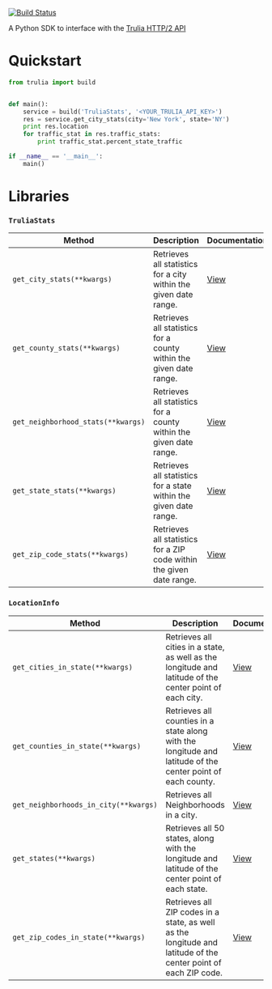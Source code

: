 [![Build Status](https://travis-ci.org/rightlag/trulia-sdk-python.svg?branch=master)](https://travis-ci.org/rightlag/trulia-sdk-python)

A Python SDK to interface with the [Trulia HTTP/2 API](http://developer.trulia.com/docs/read/Home)

# Quickstart

```python
from trulia import build


def main():
    service = build('TruliaStats', '<YOUR_TRULIA_API_KEY>')
    res = service.get_city_stats(city='New York', state='NY')
    print res.location
    for traffic_stat in res.traffic_stats:
        print traffic_stat.percent_state_traffic

if __name__ == '__main__':
    main()
```

# Libraries

### `TruliaStats`

| Method                             | Description                                                          | Documentation                                                                  |
|------------------------------------|----------------------------------------------------------------------|--------------------------------------------------------------------------------|
| `get_city_stats(**kwargs)`         | Retrieves all statistics for a city within the given date range.     | [View](http://developer.trulia.com/docs/read/TruliaStats/getCityStats)         |
| `get_county_stats(**kwargs)`       | Retrieves all statistics for a county within the given date range.   | [View](http://developer.trulia.com/docs/read/TruliaStats/getCountyStats)       |
| `get_neighborhood_stats(**kwargs)` | Retrieves all statistics for a county within the given date range.   | [View](http://developer.trulia.com/docs/read/TruliaStats/getNeighborhoodStats) |
| `get_state_stats(**kwargs)`        | Retrieves all statistics for a state within the given date range.    | [View](http://developer.trulia.com/docs/read/TruliaStats/getStateStats)        |
| `get_zip_code_stats(**kwargs)`     | Retrieves all statistics for a ZIP code within the given date range. | [View](http://developer.trulia.com/docs/read/TruliaStats/getZipCodeStats)      |

### `LocationInfo`

| Method                                | Description                                                                                                     | Documentation                                                                     |
|---------------------------------------|-----------------------------------------------------------------------------------------------------------------|-----------------------------------------------------------------------------------|
| `get_cities_in_state(**kwargs)`       | Retrieves all cities in a state, as well as the longitude and latitude of the center point of each city.        | [View](http://developer.trulia.com/docs/read/LocationInfo/getCitiesInState)       |
| `get_counties_in_state(**kwargs)`     | Retrieves all counties in a state along with the longitude and latitude of the center point of each county.     | [View](http://developer.trulia.com/docs/read/LocationInfo/getCountiesInState)     |
| `get_neighborhoods_in_city(**kwargs)` | Retrieves all Neighborhoods in a city.                                                                          | [View](http://developer.trulia.com/docs/read/LocationInfo/getNeighborhoodsInCity) |
| `get_states(**kwargs)`                | Retrieves all 50 states, along with the longitude and latitude of the center point of each state.               | [View](http://developer.trulia.com/docs/read/LocationInfo/getStates)              |
| `get_zip_codes_in_state(**kwargs)`    | Retrieves all ZIP codes in a state, as well as the longitude and latitude of the center point of each ZIP code. | [View](http://developer.trulia.com/docs/read/LocationInfo/getZipCodesInState)     |

